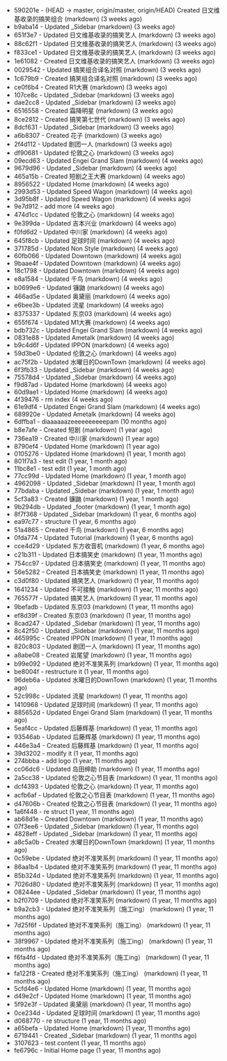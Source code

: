 * 590201e - (HEAD -> master, origin/master, origin/HEAD) Created 日文维基收录的搞笑组合 (markdown) (3 weeks ago) <TC>
* b9aba14 - Updated _Sidebar (markdown) (3 weeks ago) <TC>
* 651f3e7 - Updated 日文维基收录的搞笑艺人 (markdown) (3 weeks ago) <TC>
* 88c62f1 - Updated 日文维基收录的搞笑艺人 (markdown) (3 weeks ago) <TC>
* f833ce1 - Updated 日文维基收录的搞笑艺人 (markdown) (3 weeks ago) <TC>
* 1e61082 - Created 日文维基收录的搞笑艺人 (markdown) (3 weeks ago) <TC>
* 0029542 - Updated 搞笑组合译名对照 (markdown) (3 weeks ago) <TC>
* 1c679b9 - Created 搞笑组合译名对照 (markdown) (3 weeks ago) <TC>
* ce0f6b4 - Created R1大赛 (markdown) (3 weeks ago) <TC>
* 107ce8c - Updated _Sidebar (markdown) (3 weeks ago) <TC>
* dae2cc8 - Updated _Sidebar (markdown) (3 weeks ago) <TC>
* 6516558 - Created 霜降明星 (markdown) (3 weeks ago) <TC>
* 8ce2812 - Created 搞笑第七世代 (markdown) (3 weeks ago) <TC>
* 8dcf631 - Updated _Sidebar (markdown) (3 weeks ago) <TC>
* a6b8307 - Created 花子 (markdown) (3 weeks ago) <TC>
* 2f4d112 - Updated 剧团一人 (markdown) (3 weeks ago) <TC>
* df90681 - Updated 伦敦之心 (markdown) (3 weeks ago) <TC>
* 09ecd63 - Updated Engei Grand Slam (markdown) (4 weeks ago) <TC>
* 9679d96 - Updated _Sidebar (markdown) (4 weeks ago) <TC>
* 465a15b - Created 短剧之王大赛 (markdown) (4 weeks ago) <TC>
* 8956522 - Updated Home (markdown) (4 weeks ago) <TC>
* 2993d53 - Updated Speed Wagon (markdown) (4 weeks ago) <TC>
* 3d95b8f - Updated Speed Wagon (markdown) (4 weeks ago) <TC>
* 9e7d912 - add more (4 weeks ago) <tcgriffith>
* 474d1cc - Updated 伦敦之心 (markdown) (4 weeks ago) <TC>
* 9e399da - Updated 吉本兴业 (markdown) (4 weeks ago) <TC>
* f0fd6d2 - Updated 中川家 (markdown) (4 weeks ago) <TC>
* 645f8cb - Updated 足球时间 (markdown) (4 weeks ago) <TC>
* 371785d - Updated Non Style (markdown) (4 weeks ago) <TC>
* 60fb066 - Updated Downtown (markdown) (4 weeks ago) <TC>
* 9baae4f - Updated Downtown (markdown) (4 weeks ago) <TC>
* 18c1798 - Updated Downtown (markdown) (4 weeks ago) <TC>
* e8a1584 - Updated 千鸟 (markdown) (4 weeks ago) <TC>
* b0699e6 - Updated 镰鼬 (markdown) (4 weeks ago) <TC>
* 466ad5e - Updated 奥黛丽 (markdown) (4 weeks ago) <TC>
* e6bee3b - Updated 流星 (markdown) (4 weeks ago) <TC>
* 8375337 - Updated 东京03 (markdown) (4 weeks ago) <TC>
* 655f674 - Updated M1大赛 (markdown) (4 weeks ago) <TC>
* bdb732c - Updated Engei Grand Slam (markdown) (4 weeks ago) <TC>
* 0831e88 - Updated Ametalk (markdown) (4 weeks ago) <TC>
* b9c4d6f - Updated IPPON (markdown) (4 weeks ago) <TC>
* 59d3be0 - Updated 伦敦之心 (markdown) (4 weeks ago) <TC>
* ac75f2b - Updated 水曜日的DownTown (markdown) (4 weeks ago) <TC>
* 6f3fb33 - Updated _Sidebar (markdown) (4 weeks ago) <TC>
* 75578d4 - Updated _Sidebar (markdown) (4 weeks ago) <TC>
* f9d87ad - Updated Home (markdown) (4 weeks ago) <TC>
* 60d9ae1 - Updated Home (markdown) (4 weeks ago) <TC>
* 4f39476 - rm index (4 weeks ago) <tcgriffith>
* 61e9df4 - Updated Engei Grand Slam (markdown) (4 weeks ago) <TC>
* 689920e - Updated Ametalk (markdown) (4 weeks ago) <TC>
* 6dffba1 - diaaaaaazeeeeeeeeeepam (10 months ago) <tcgriffith>
* b8e7afe - Created 短剧 (markdown) (1 year ago) <TC>
* 736ea19 - Created 中川家 (markdown) (1 year ago) <TC>
* 8790ef4 - Updated Home (markdown) (1 year ago) <TC>
* 0105276 - Updated Home (markdown) (1 year, 1 month ago) <TC>
* 801f7a3 - test edit (1 year, 1 month ago) <TC>
* 11bc8e1 - test edit (1 year, 1 month ago) <TC>
* 77cc99d - Updated Home (markdown) (1 year, 1 month ago) <TC>
* 4962098 - Updated _Sidebar (markdown) (1 year, 1 month ago) <TC>
* 77bdaba - Updated _Sidebar (markdown) (1 year, 1 month ago) <TC>
* 5cf3a83 - Created 镰鼬 (markdown) (1 year, 1 month ago) <TC>
* 9b294db - Updated _footer (markdown) (1 year, 1 month ago) <TC>
* 8f7f368 - Updated _Sidebar (markdown) (1 year, 6 months ago) <TC>
* ea97c77 - structure (1 year, 6 months ago) <tcgriffith>
* 51a4865 - Created 千鸟 (markdown) (1 year, 6 months ago) <TC>
* 0fda774 - Updated Tutorial (markdown) (1 year, 6 months ago) <TC>
* cce4d29 - Updated 东方收音机 (markdown) (1 year, 6 months ago) <TC>
* c21b311 - Updated 日本搞笑史 (markdown) (1 year, 11 months ago) <TC>
* 754cc97 - Updated 日本搞笑史 (markdown) (1 year, 11 months ago) <TC>
* 56e5282 - Created 日本搞笑史 (markdown) (1 year, 11 months ago) <TC>
* c3d0f80 - Updated 搞笑艺人 (markdown) (1 year, 11 months ago) <TC>
* 1641234 - Updated 不可接触 (markdown) (1 year, 11 months ago) <crossrx>
* 765577f - Updated 搞笑艺人 (markdown) (1 year, 11 months ago) <TC>
* 9befadb - Updated 东京03 (markdown) (1 year, 11 months ago) <TC>
* ef8d39f - Created 东京03 (markdown) (1 year, 11 months ago) <TC>
* 8cad247 - Updated _Sidebar (markdown) (1 year, 11 months ago) <TC>
* 8c42f50 - Updated _Sidebar (markdown) (1 year, 11 months ago) <TC>
* 465995c - Created IPPON (markdown) (1 year, 11 months ago) <TC>
* 820c803 - Updated 剧团一人 (markdown) (1 year, 11 months ago) <TC>
* a8abe08 - Created 岩尾望 (markdown) (1 year, 11 months ago) <TC>
* b99e092 - Updated 绝对不准笑系列 (markdown) (1 year, 11 months ago) <Humi2314>
* be8004f - restructure it (1 year, 11 months ago) <tcgriffith>
* 96deb6a - Updated 水曜日的DownTown (markdown) (1 year, 11 months ago) <Humi2314>
* 52c998c - Updated 流星 (markdown) (1 year, 11 months ago) <tohrusnbs>
* 1410968 - Updated 足球时间 (markdown) (1 year, 11 months ago) <TC>
* 885652d - Updated Engei Grand Slam (markdown) (1 year, 11 months ago) <TC>
* 5eaf4cc - Updated 后藤辉基 (markdown) (1 year, 11 months ago) <TC>
* 93546ab - Updated 后藤辉基 (markdown) (1 year, 11 months ago) <TC>
* 446e3a4 - Created 后藤辉基 (markdown) (1 year, 11 months ago) <TC>
* 39d3202 - modify it (1 year, 11 months ago) <tcgriffith>
* 274bbba - add logo (1 year, 11 months ago) <tcgriffith>
* cc06dc6 - Updated 岛田绅助 (markdown) (1 year, 11 months ago) <TC>
* 2a5cc38 - Updated 伦敦之心节目表 (markdown) (1 year, 11 months ago) <TC>
* dcf4393 - Updated 伦敦之心 (markdown) (1 year, 11 months ago) <TC>
* acfb6af - Updated 伦敦之心节目表 (markdown) (1 year, 11 months ago) <TC>
* d47606b - Created 伦敦之心节目表 (markdown) (1 year, 11 months ago) <TC>
* 1a6f448 - re struct (1 year, 11 months ago) <tcgriffith>
* ab68d1e - Created Downtown (markdown) (1 year, 11 months ago) <TC>
* 07f3ee6 - Updated _Sidebar (markdown) (1 year, 11 months ago) <TC>
* 4828eff - Updated _Sidebar (markdown) (1 year, 11 months ago) <Humi2314>
* a8c5a0b - Created 水曜日的DownTown (markdown) (1 year, 11 months ago) <Humi2314>
* 0c59ebe - Updated 绝对不准笑系列 (markdown) (1 year, 11 months ago) <Humi2314>
* 86aa1b4 - Updated 绝对不准笑系列 (markdown) (1 year, 11 months ago) <Humi2314>
* 85b324d - Updated 绝对不准笑系列 (markdown) (1 year, 11 months ago) <Humi2314>
* 7026d80 - Updated 绝对不准笑系列 (markdown) (1 year, 11 months ago) <Humi2314>
* 08244ee - Updated _Sidebar (markdown) (1 year, 11 months ago) <Humi2314>
* b2f0709 - Updated 绝对不准笑系列 (markdown) (1 year, 11 months ago) <Humi2314>
* b9a2cb3 - Updated 绝对不准笑系列（施工ing） (markdown) (1 year, 11 months ago) <Humi2314>
* 7d25f6f - Updated 绝对不准笑系列（施工ing） (markdown) (1 year, 11 months ago) <Humi2314>
* 38f9967 - Updated 绝对不准笑系列（施工ing） (markdown) (1 year, 11 months ago) <Humi2314>
* f6fa4fd - Updated 绝对不准笑系列（施工ing） (markdown) (1 year, 11 months ago) <Humi2314>
* fa122f8 - Created 绝对不准笑系列（施工ing） (markdown) (1 year, 11 months ago) <Humi2314>
* 5cfd4e6 - Updated Home (markdown) (1 year, 11 months ago) <TC>
* d49e2cf - Updated Home (markdown) (1 year, 11 months ago) <TC>
* 5f92e3f - Updated 奥黛丽 (markdown) (1 year, 11 months ago) <TC>
* 0ce234d - Updated 足球时间 (markdown) (1 year, 11 months ago) <TC>
* d068770 - re structure (1 year, 11 months ago) <tcgriffith>
* a65befa - Updated Home (markdown) (1 year, 11 months ago) <TC>
* 6719441 - Created _Sidebar (markdown) (1 year, 11 months ago) <TC>
* 3107623 - test content (1 year, 11 months ago) <tcgriffith>
* fe6796c - Initial Home page (1 year, 11 months ago) <TC>